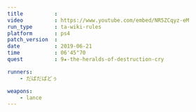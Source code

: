 ```yaml
---
title          :
video          : https://www.youtube.com/embed/NR5ZCqyz-eM
run_type       : ta-wiki-rules
platform       : ps4
patch_version  : 
date           : 2019-06-21
time           : 06'45"70
quest          : 9★-the-heralds-of-destruction-cry

runners:
    - だばだばどぅ

weapons:
    - lance
---
```

